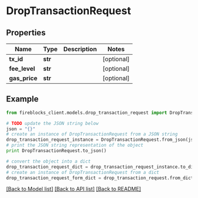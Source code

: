# DropTransactionRequest


## Properties
Name | Type | Description | Notes
------------ | ------------- | ------------- | -------------
**tx_id** | **str** |  | [optional] 
**fee_level** | **str** |  | [optional] 
**gas_price** | **str** |  | [optional] 

## Example

```python
from fireblocks_client.models.drop_transaction_request import DropTransactionRequest

# TODO update the JSON string below
json = "{}"
# create an instance of DropTransactionRequest from a JSON string
drop_transaction_request_instance = DropTransactionRequest.from_json(json)
# print the JSON string representation of the object
print DropTransactionRequest.to_json()

# convert the object into a dict
drop_transaction_request_dict = drop_transaction_request_instance.to_dict()
# create an instance of DropTransactionRequest from a dict
drop_transaction_request_form_dict = drop_transaction_request.from_dict(drop_transaction_request_dict)
```
[[Back to Model list]](../README.md#documentation-for-models) [[Back to API list]](../README.md#documentation-for-api-endpoints) [[Back to README]](../README.md)


